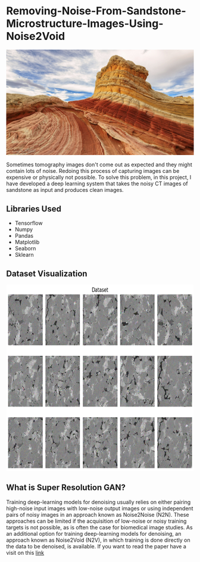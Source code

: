 # Removing-Noise-From-Sandstone-Microstructure-Images-Using-Noise2Void
<p align="center">
<img src="https://github.com/NavinBondade/Noise-Removal-From-Sandstone-Microstructure-Using-Noise2Void/blob/main/Graph/a.jpg">
</p>
<p>Sometimes tomography images don't come out as expected and they might contain lots of noise. Redoing this process of capturing images can be expensive or physically not possible. To solve this problem, in this project, I have developed a deep learning system that takes the noisy CT images of sandstone as input and produces clean images. </p>
<h2>Libraries Used</h2>
<ul>
  <li>Tensorflow</li>
  <li>Numpy</li>
  <li>Pandas </li>
  <li>Matplotlib</li>
  <li>Seaborn</li>
  <li>Sklearn</li>
</ul>
<h2>Dataset Visualization</h2>
<p align="center">
<img src="https://github.com/NavinBondade/Noise-Removal-From-Sandstone-Microstructure-Using-Noise2Void/blob/main/Graph/Dataset.png" width="650" height="500">
</p>
<h2>What is Super Resolution GAN?</h2>
<p>Training deep-learning models for denoising usually relies on either pairing high-noise input images with low-noise output images or using independent pairs of noisy images in an approach known as Noise2Noise (N2N). These approaches can be limited if the acquisition of low-noise or noisy training targets is not possible, as is often the case for biomedical image studies. As an additional option for training deep-learning models for denoising, an approach known as Noise2Void (N2V), in which training is done directly on the data to be denoised, is available. If you want to read the paper have a visit on this <a href="https://openaccess.thecvf.com/content_CVPR_2019/papers/Krull_Noise2Void_-_Learning_Denoising_From_Single_Noisy_Images_CVPR_2019_paper.pdf">link</a>
</p>
<p></p>
<p></p>
